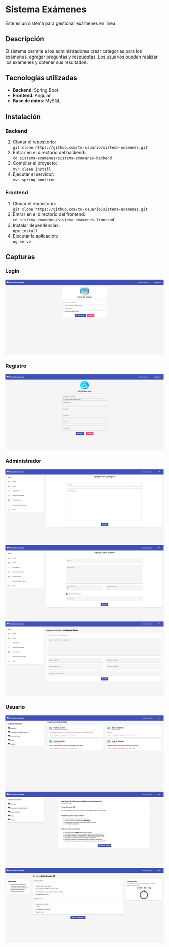 # Sistema Exámenes

Este es un sistema para gestionar exámenes en línea.

## Descripción

El sistema permite a los administradores crear categorias para los exámenes, agregar preguntas y respuestas.
Los usuarios pueden realizar los exámenes y obtener sus resultados.

## Tecnologías utilizadas

- **Backend**: Spring Boot
- **Frontend**: Angular
- **Base de datos**: MySQL

## Instalación

### Backend

1. Clonar el repositorio:  
   `git clone https://github.com/tu-usuario/sistema-examenes.git`
2. Entrar en el directorio del backend:  
   `cd sistema-examenes/sistema-examenes-backend`
3. Compilar el proyecto:  
   `mvn clean install`
4. Ejecutar el servidor:  
   `mvn spring-boot:run`

### Frontend

1. Clonar el repositorio:  
   `git clone https://github.com/tu-usuario/sistema-examenes.git`
2. Entrar en el directorio del frontend:  
   `cd sistema-examenes/sistema-examenes-frontend`
3. Instalar dependencias:  
   `npm install`
4. Ejecutar la aplicación:  
   `ng serve`
## Capturas
### Login
![Login del Sistema](imagenes-proyecto/login.png "Vista del inicio de sesión del sistema")
### Registro
![Registro al sistema](imagenes-proyecto/registro.png "Vista del registro de usuarios")
### Administrador
![Agregar categorias](imagenes-proyecto/agregar-categoria.png "Vista para agregar categorias")
![Agregar examen](imagenes-proyecto/agregar-examen.png "Vista para agregar examenes")
![Agregar Pregunta](imagenes-proyecto/agregar-pregunta.png "Vista para agregar preguntas")
### Usuario 
![Ver examenes](imagenes-proyecto/perfil-usuario.png "Vista para ver los examenes")
![Comenzar examen](imagenes-proyecto/comenzar-examen.png "Vista previa antes de comenzar los examenes")
![Responder examenes](imagenes-proyecto/responder-pregunta.png "Vista para responder los examenes")

